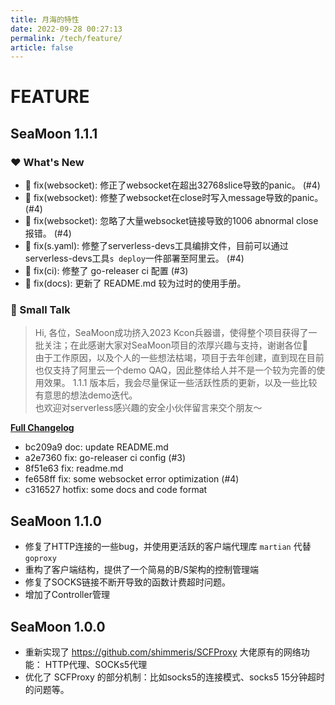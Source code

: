 ```yaml
---
title: 月海的特性
date: 2022-09-28 00:27:13
permalink: /tech/feature/
article: false
---
```


# FEATURE

## SeaMoon 1.1.1

### ❤️ What's New
*  🔧 fix(websocket): 修正了websocket在超出32768slice导致的panic。 (#4)
*  🔧 fix(websocket): 修整了websocket在close时写入message导致的panic。 (#4)
*  🔧 fix(websocket): 忽略了大量websocket链接导致的1006 abnormal close报错。 (#4)
*  🔧 fix(s.yaml): 修整了serverless-devs工具编排文件，目前可以通过serverless-devs工具`s deploy`一件部署至阿里云。 (#4)
*  🔧 fix(ci): 修整了 go-releaser ci 配置 (#3)
*  🔧 fix(docs): 更新了 README.md 较为过时的使用手册。

### 🌈 Small Talk
> Hi, 各位，SeaMoon成功挤入2023 Kcon兵器谱，使得整个项目获得了一批关注；在此感谢大家对SeaMoon项目的浓厚兴趣与支持，谢谢各位🙏  
> 由于工作原因，以及个人的一些想法枯竭，项目于去年创建，直到现在目前也仅支持了阿里云一个demo QAQ，因此整体给人并不是一个较为完善的使用效果。
> 1.1.1 版本后，我会尽量保证一些活跃性质的更新，以及一些比较有意思的想法demo迭代。  
> 也欢迎对serverless感兴趣的安全小伙伴留言来交个朋友～

[**Full Changelog**](https://github.com/DVKunion/SeaMoon/compare/1.1.0...1.1.1)  
* bc209a9 doc: update README.md
* a2e7360 fix: go-releaser ci config (#3)
* 8f51e63 fix: readme.md
* fe658ff fix: some websocket error optimization (#4)
* c316527 hotfix: some docs and code format



## SeaMoon 1.1.0

+ 修复了HTTP连接的一些bug，并使用更活跃的客户端代理库 `martian` 代替 `goproxy`
+ 重构了客户端结构，提供了一个简易的B/S架构的控制管理端
+ 修复了SOCKS链接不断开导致的函数计费超时问题。
+ 增加了Controller管理

## SeaMoon 1.0.0

+ 重新实现了 https://github.com/shimmeris/SCFProxy 大佬原有的网络功能： HTTP代理、SOCKs5代理
+ 优化了 SCFProxy 的部分机制：比如socks5的连接模式、socks5 15分钟超时的问题等。